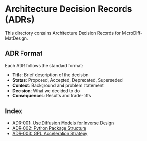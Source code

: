 # Architecture Decision Records (ADRs)

This directory contains Architecture Decision Records for MicroDiff-MatDesign.

## ADR Format

Each ADR follows the standard format:
- **Title**: Brief description of the decision
- **Status**: Proposed, Accepted, Deprecated, Superseded
- **Context**: Background and problem statement
- **Decision**: What we decided to do
- **Consequences**: Results and trade-offs

## Index

- [ADR-001: Use Diffusion Models for Inverse Design](001-diffusion-models.md)
- [ADR-002: Python Package Structure](002-package-structure.md)
- [ADR-003: GPU Acceleration Strategy](003-gpu-acceleration.md)